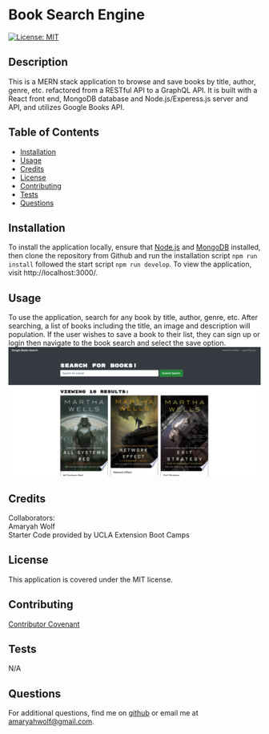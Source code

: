 # Book Search Engine
 
[![License: MIT](https://img.shields.io/badge/License-MIT-yellow.svg)](https://opensource.org/licenses/MIT)

## Description
This is a MERN stack application to browse and save books by title, author, genre, etc. refactored from a RESTful API to a GraphQL API. It is built with a React front end, MongoDB database and Node.js/Experess.js server and API, and utilizes Google Books API. 

## Table of Contents
- [Installation](#installation)
- [Usage](#usage)
- [Credits](#credits)
- [License](#license)
- [Contributing](#contributing)
- [Tests](#tests)
- [Questions](#questions)

## Installation
To install the application locally, ensure that [Node.js](https://nodejs.org/en/download/) and [MongoDB](https://www.mongodb.com/docs/manual/administration/install-community/) installed, then clone the repository from Github and run the installation script ```npm run install``` followed the start script ```npm run develop```. To view the application, visit http://localhost:3000/.

## Usage
To use the application, search for any book by title, author, genre, etc. After searching, a list of books including the title, an image and description will population. If the user wishes to save a book to their list, they can sign up or login then navigate to the book search and select the save option.
![Screenshot of application](./client/public/images/book-search-engine-screenshot.png)

## Credits
Collaborators: <br>
Amaryah Wolf <br>
Starter Code provided by UCLA Extension Boot Camps

## License
This application is covered under the MIT license.

## Contributing
[Contributor Covenant](https://www.contributor-covenant.org/version/2/1/code_of_conduct/)

## Tests
N/A

## Questions
For additional questions, find me on [github](https://github.com/amaryahwolf) or email me at amaryahwolf@gmail.com.
